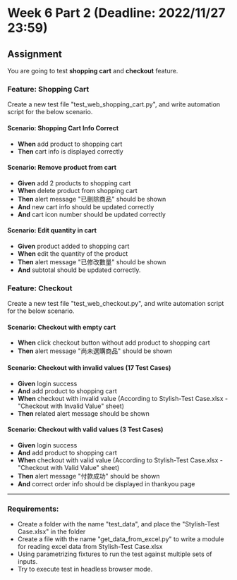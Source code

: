 # Week 6 Part 2 (Deadline: 2022/11/27 23:59)

## Assignment
You are going to test **shopping cart** and **checkout** feature.

### Feature: Shopping Cart
Create a new test file "test_web_shopping_cart.py", and write automation script for the below scenario.

#### Scenario: Shopping Cart Info Correct
- **When** add product to shopping cart
- **Then** cart info is displayed correctly

#### Scenario: Remove product from cart
- **Given** add 2 products to shopping cart 
- **When** delete product from shopping cart
- **Then** alert message "已刪除商品" should be shown
- **And** new cart info should be updated correctly
- **And** cart icon number should be updated correctly

#### Scenario: Edit quantity in cart
- **Given** product added to shopping cart
- **When** edit the quantity of the product 
- **Then** alert message "已修改數量" should be shown
- **And** subtotal should be updated correctly.


### Feature: Checkout
Create a new test file "test_web_checkout.py", and write automation script for the below scenario.

#### Scenario: Checkout with empty cart
- **When** click checkout button without add product to shopping cart
- **Then** alert message "尚未選購商品" should be shown

#### Scenario: Checkout with invalid values (17 Test Cases)
- **Given** login success 
- **And** add product to shopping cart
- **When** checkout with invalid value (According to Stylish-Test Case.xlsx - "Checkout with Invalid Value" sheet)
- **Then** related alert message should be shown

#### Scenario: Checkout with valid values (3 Test Cases)
- **Given** login success 
- **And** add product to shopping cart
- **When** checkout with valid value (According to Stylish-Test Case.xlsx - "Checkout with Valid Value" sheet)
- **Then** alert message "付款成功" should be shown
- **And** correct order info should be displayed in thankyou page
---
### Requirements:
- Create a folder with the name "test_data", and place the "Stylish-Test Case.xlsx" in the folder
- Create a file with the name "get_data_from_excel.py" to write a module for reading excel data from Stylish-Test Case.xlsx
- Using parametrizing fixtures to run the test against multiple sets of inputs.
- Try to execute test in headless browser mode. 